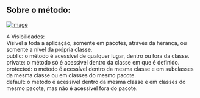 ## Sobre o método:

[![image](https://user-images.githubusercontent.com/122856066/235775376-bc036f60-88b2-4231-bbb5-db422f0189d8.png)](https://glysns.gitbook.io/java-basico/sintaxe/metodos)

4 Visibilidades:<br>
Visivel a toda a aplicação, somente em pacotes, através da herança,
ou somente a nível da própria classe.<br>
public: o método é acessível de qualquer lugar, dentro ou fora da classe.<br>
private: o método só é acessível dentro da classe em que é definido. <br>
protected: o método é acessível dentro da mesma classe e em subclasses da mesma classe ou em classes do mesmo pacote. <br>
default:  o método é acessível dentro da mesma classe e em classes do mesmo pacote, mas não é acessível fora do pacote.<br>
